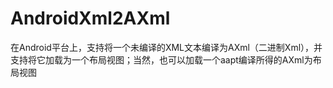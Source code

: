# AndroidXml2AXml
在Android平台上，支持将一个未编译的XML文本编译为AXml（二进制Xml），并支持将它加载为一个布局视图；当然，也可以加载一个aapt编译所得的AXml为布局视图

